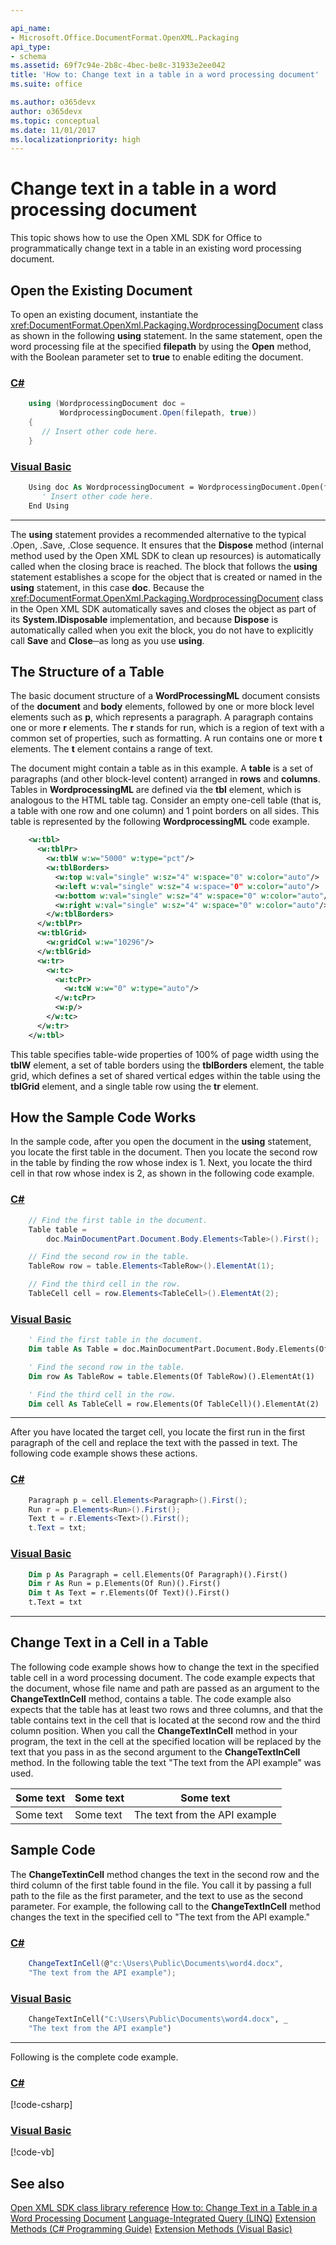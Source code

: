 ```yaml
---

api_name:
- Microsoft.Office.DocumentFormat.OpenXML.Packaging
api_type:
- schema
ms.assetid: 69f7c94e-2b8c-4bec-be8c-31933e2ee042
title: 'How to: Change text in a table in a word processing document'
ms.suite: office

ms.author: o365devx
author: o365devx
ms.topic: conceptual
ms.date: 11/01/2017
ms.localizationpriority: high
---
```


# Change text in a table in a word processing document

This topic shows how to use the Open XML SDK for Office to programmatically change text in a table in an existing word processing document.



## Open the Existing Document

To open an existing document, instantiate the <xref:DocumentFormat.OpenXml.Packaging.WordprocessingDocument> class as shown in the following **using** statement. In the same statement, open the word processing file at the specified **filepath** by using the **Open** method, with the Boolean parameter set to **true** to enable editing the document.

### [C#](#tab/cs-0)
```csharp
    using (WordprocessingDocument doc =
           WordprocessingDocument.Open(filepath, true)) 
    { 
       // Insert other code here. 
    }
```

### [Visual Basic](#tab/vb-0)
```vb
    Using doc As WordprocessingDocument = WordprocessingDocument.Open(filepath, True)
       ' Insert other code here. 
    End Using
```
***


The **using** statement provides a recommended
alternative to the typical .Open, .Save, .Close sequence. It ensures
that the **Dispose** method (internal method
used by the Open XML SDK to clean up resources) is automatically called
when the closing brace is reached. The block that follows the **using** statement establishes a scope for the
object that is created or named in the **using** statement, in this case **doc**. Because the <xref:DocumentFormat.OpenXml.Packaging.WordprocessingDocument> class in the Open XML SDK
automatically saves and closes the object as part of its **System.IDisposable** implementation, and because
**Dispose** is automatically called when you
exit the block, you do not have to explicitly call **Save** and **Close**─as
long as you use **using**.

## The Structure of a Table

The basic document structure of a **WordProcessingML** document consists of the **document** and **body**
elements, followed by one or more block level elements such as **p**, which represents a paragraph. A paragraph
contains one or more **r** elements. The **r** stands for run, which is a region of text with
a common set of properties, such as formatting. A run contains one or
more **t** elements. The **t** element contains a range of text.

The document might contain a table as in this example. A **table** is a set of paragraphs (and other block-level
content) arranged in **rows** and **columns**. Tables in **WordprocessingML** are defined via the **tbl** element, which is analogous to the HTML table
tag. Consider an empty one-cell table (that is, a table with one row and
one column) and 1 point borders on all sides. This table is represented
by the following **WordprocessingML** code
example.

```xml
    <w:tbl>
      <w:tblPr>
        <w:tblW w:w="5000" w:type="pct"/>
        <w:tblBorders>
          <w:top w:val="single" w:sz="4" w:space="0" w:color="auto"/>
          <w:left w:val="single" w:sz="4 w:space="0" w:color="auto"/>
          <w:bottom w:val="single" w:sz="4" w:space="0" w:color="auto"/>
          <w:right w:val="single" w:sz="4" w:space="0" w:color="auto"/>
        </w:tblBorders>
      </w:tblPr>
      <w:tblGrid>
        <w:gridCol w:w="10296"/>
      </w:tblGrid>
      <w:tr>
        <w:tc>
          <w:tcPr>
            <w:tcW w:w="0" w:type="auto"/>
          </w:tcPr>
          <w:p/>
        </w:tc>
      </w:tr>
    </w:tbl>
```

This table specifies table-wide properties of 100% of page width using
the **tblW** element, a set of table borders
using the **tblBorders** element, the table
grid, which defines a set of shared vertical edges within the table
using the **tblGrid** element, and a single
table row using the **tr** element.

## How the Sample Code Works

In the sample code, after you open the document in the **using** statement, you locate the first table in
the document. Then you locate the second row in the table by finding the
row whose index is 1. Next, you locate the third cell in that row whose
index is 2, as shown in the following code example.

### [C#](#tab/cs-1)
```csharp
    // Find the first table in the document.
    Table table =
        doc.MainDocumentPart.Document.Body.Elements<Table>().First();

    // Find the second row in the table.
    TableRow row = table.Elements<TableRow>().ElementAt(1);

    // Find the third cell in the row.
    TableCell cell = row.Elements<TableCell>().ElementAt(2);
```

### [Visual Basic](#tab/vb-1)
```vb
    ' Find the first table in the document.
    Dim table As Table = doc.MainDocumentPart.Document.Body.Elements(Of Table)().First()

    ' Find the second row in the table.
    Dim row As TableRow = table.Elements(Of TableRow)().ElementAt(1)

    ' Find the third cell in the row.
    Dim cell As TableCell = row.Elements(Of TableCell)().ElementAt(2)
```
***


After you have located the target cell, you locate the first run in the
first paragraph of the cell and replace the text with the passed in
text. The following code example shows these actions.

### [C#](#tab/cs-2)
```csharp
    Paragraph p = cell.Elements<Paragraph>().First();
    Run r = p.Elements<Run>().First();
    Text t = r.Elements<Text>().First();
    t.Text = txt;
```

### [Visual Basic](#tab/vb-2)
```vb
    Dim p As Paragraph = cell.Elements(Of Paragraph)().First()
    Dim r As Run = p.Elements(Of Run)().First()
    Dim t As Text = r.Elements(Of Text)().First()
    t.Text = txt
```
***


## Change Text in a Cell in a Table

The following code example shows how to change the text in the specified
table cell in a word processing document. The code example expects that
the document, whose file name and path are passed as an argument to the
**ChangeTextInCell** method, contains a table.
The code example also expects that the table has at least two rows and
three columns, and that the table contains text in the cell that is
located at the second row and the third column position. When you call
the **ChangeTextInCell** method in your
program, the text in the cell at the specified location will be replaced
by the text that you pass in as the second argument to the **ChangeTextInCell** method. In the following table
the text "The text from the API example" was used.

| **Some text** | **Some text** | **Some text** |
|---------------|---------------|---------------|
| Some text     | Some text     |The text from the API example |

## Sample Code

The **ChangeTextinCell** method changes the
text in the second row and the third column of the first table found in
the file. You call it by passing a full path to the file as the first
parameter, and the text to use as the second parameter. For example, the
following call to the **ChangeTextInCell**
method changes the text in the specified cell to "The text from the API
example."

### [C#](#tab/cs-3)
```csharp
    ChangeTextInCell(@"c:\Users\Public\Documents\word4.docx",
    "The text from the API example");
```

### [Visual Basic](#tab/vb-3)
```vb
    ChangeTextInCell("C:\Users\Public\Documents\word4.docx", _
    "The text from the API example")
```
***


Following is the complete code example.

### [C#](#tab/cs)
[!code-csharp[](../../samples/word/change_text_a_table/cs/Program.cs)]

### [Visual Basic](#tab/vb)
[!code-vb[](../../samples/word/change_text_a_table/vb/Program.vb)]

## See also

[Open XML SDK class library reference](/office/open-xml/open-xml-sdk)
[How to: Change Text in a Table in a Word Processing Document](/previous-versions/office/developer/office-2010/cc840870(v=office.14))
[Language-Integrated Query (LINQ)](/previous-versions/bb397926(v=vs.140))
[Extension Methods (C\# Programming Guide)](/dotnet/csharp/programming-guide/classes-and-structs/extension-methods)
[Extension Methods (Visual Basic)](/dotnet/visual-basic/programming-guide/language-features/procedures/extension-methods)

